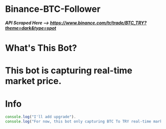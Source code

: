 # Binance-BTC-Follower

***API Scraped Here --> https://www.binance.com/tr/trade/BTC_TRY?theme=dark&type=spot***

# What's This Bot?
<h1>This bot is capturing real-time market price.</h1>

# Info
```js
console.log("I'll add upgrade").
console.log("For now, this bot only capturing BTC To TRY real-time market price.")
```
